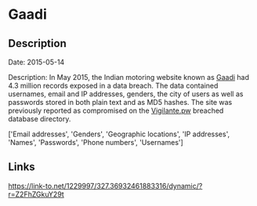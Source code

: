 # Gaadi

## Description

Date: 2015-05-14

Description:
In May 2015, the Indian motoring website known as <a href="https://www.gaadi.com/" target="_blank" rel="noopener">Gaadi</a> had 4.3 million records exposed in a data breach. The data contained usernames, email and IP addresses, genders, the city of users as well as passwords stored in both plain text and as MD5 hashes. The site was previously reported as compromised on the <a href="https://vigilante.pw/" target="_blank" rel="noopener">Vigilante.pw</a> breached database directory.


['Email addresses', 'Genders', 'Geographic locations', 'IP addresses', 'Names', 'Passwords', 'Phone numbers', 'Usernames']

## Links

https://link-to.net/1229997/327.36932461883316/dynamic/?r=Z2FhZGkuY29t